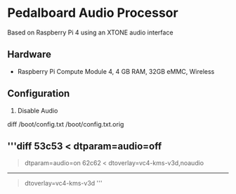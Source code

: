 # Pedalboard Audio Processor

Based on Raspberry Pi 4 using an XTONE audio interface 

## Hardware 
* Raspberry Pi Compute Module 4, 4 GB RAM, 32GB eMMC, Wireless

## Configuration

1. Disable Audio

diff /boot/config.txt /boot/config.txt.orig

'''diff
53c53
< dtparam=audio=off
---
> dtparam=audio=on
62c62
< dtoverlay=vc4-kms-v3d,noaudio
---
> dtoverlay=vc4-kms-v3d
'''

